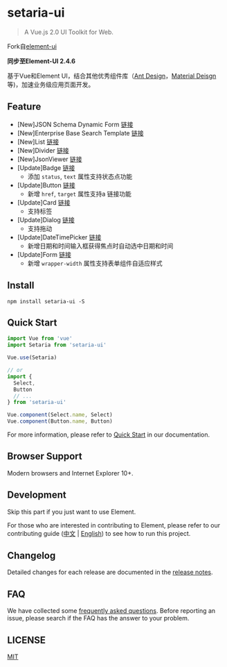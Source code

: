 # setaria-ui
> A Vue.js 2.0 UI Toolkit for Web.

Fork自[element-ui](https://github.com/ElemeFE/element)

**同步至Element-UI 2.4.6**

基于Vue和Element UI，结合其他优秀组件库（[Ant Design](https://ant.design/index-cn)，[Material Deisgn](https://material.angular.io/)等)，加速业务级应用页面开发。

## Feature
- [New]JSON Schema Dynamic Form [链接](https://bluejfox.github.io/setaria-ui/#/zh-CN/component/dynamic-form)
- [New]Enterprise Base Search Template [链接](https://bluejfox.github.io/setaria-ui/#/zh-CN/component/template-base-search)
- [New]List [链接](https://bluejfox.github.io/setaria-ui/#/zh-CN/component/list)
- [New]Divider [链接](https://bluejfox.github.io/setaria-ui/#/zh-CN/component/divider)
- [New]JsonViewer [链接](https://bluejfox.github.io/setaria-ui/#/zh-CN/component/json-viewer)
- [Update]Badge [链接](https://bluejfox.github.io/setaria-ui/#/zh-CN/component/badge)
  - 添加 `status`, `text` 属性支持状态点功能
- [Update]Button [链接](https://bluejfox.github.io/setaria-ui/#/zh-CN/component/button)
  - 新增 `href`, `target` 属性支持a 链接功能
- [Update]Card [链接](https://bluejfox.github.io/setaria-ui/#/zh-CN/component/card)
  - 支持标签
- [Update]Dialog [链接](https://bluejfox.github.io/setaria-ui/#/zh-CN/component/dialog)
  - 支持拖动
- [Update]DateTimePicker [链接](https://bluejfox.github.io/setaria-ui/#/zh-CN/component/datetime-picker)
  - 新增日期和时间输入框获得焦点时自动选中日期和时间
- [Update]Form [链接](https://bluejfox.github.io/setaria-ui/#/zh-CN/component/form)
  - 新增 `wrapper-width` 属性支持表单组件自适应样式

## Install
```shell
npm install setaria-ui -S
```

## Quick Start
``` javascript
import Vue from 'vue'
import Setaria from 'setaria-ui'

Vue.use(Setaria)

// or
import {
  Select,
  Button
  // ...
} from 'setaria-ui'

Vue.component(Select.name, Select)
Vue.component(Button.name, Button)
```
For more information, please refer to [Quick Start](https://bluejfox.github.io/setaria-ui/#/zh-CN/component/quickstart) in our documentation.

## Browser Support
Modern browsers and Internet Explorer 10+.

## Development
Skip this part if you just want to use Element.

For those who are interested in contributing to Element, please refer to our contributing guide ([中文](https://github.com/ElemeFE/element/blob/master/.github/CONTRIBUTING.zh-CN.md) | [English](https://github.com/ElemeFE/element/blob/master/.github/CONTRIBUTING.en-US.md)) to see how to run this project.

## Changelog
Detailed changes for each release are documented in the [release notes](https://github.com/bluejfox/setaria-ui/releases).

## FAQ
We have collected some [frequently asked questions](https://github.com/bluejfox/setaria-ui/blob/master/FAQ.md). Before reporting an issue, please search if the FAQ has the answer to your problem.

## LICENSE
[MIT](LICENSE)
